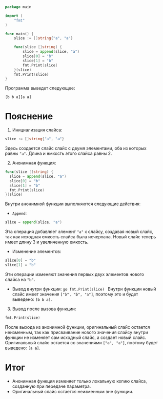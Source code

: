 ```go
package main

import (
	"fmt"
)

func main() {
	slice := []string{"a", "a"}

	func(slice []string) {
		slice = append(slice, "a")
		slice[0] = "b"
		slice[1] = "b"
		fmt.Print(slice)
	}(slice)
	fmt.Print(slice)
}

```

Программа выведет следующее:

```
[b b a][a a]
```

# Пояснение

1. Инициализация слайса: 
```go
slice := []string{"a", "a"}
```
Здесь создается слайс слайс с двумя элементами, оба из которых равны `"a"`. Длина и емкость этого слайса равны 2.

2. Анонимная функция:
```go
func(slice []string) {
  slice = append(slice, "a")
  slice[0] = "b"
  slice[1] = "b"
  fmt.Print(slice)
}(slice)
```
Внутри анонимной функции выполняются следующие действия:
  - `Append`:
  ```go
  slice = append(slice, "a")
  ```
  Эта операция добавляет элемент `"a"` к слайсу, создавая новый слайс, так как исходная емкость слайса была исчерпана. Новый слайс теперь имеет длину 3 и увеличенную емкость.
   - Изменение элементов:
  ```go
  slice[0] = "b"
  slice[1] = "b"
  ```
  Эти операции изменяют значения первых двух элементов нового слайса на `"b"`.
   - Вывод внутри функции:
    ```go
    fmt.Print(slice)
    ```
    Внутри функции новый слайс имеет значения `["b", "b", "a"]`, поэтому это и будет выведено: `[b b a]`.

3. Вывод после вызова функции:
  ```go
  fmt.Print(slice)
  ```
  После выхода из анонимной функции, оригинальный слайс остается неизменным, так как присваивание нового значения слайсу внутри функции не изменяет сам исходный слайс, а создает новый слайс. Оригинальный слайс остается со значениями `["a", "a"]`, поэтому будет выведено: `[a a]`.

# Итог
- Анонимная функция изменяет только локальную копию слайса, созданную при передаче параметра.
- Оригинальный слайс остается неизменным вне функции.